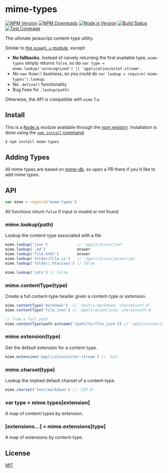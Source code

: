 # mime-types

[![NPM Version][npm-image]][npm-url]
[![NPM Downloads][downloads-image]][downloads-url]
[![Node.js Version][node-version-image]][node-version-url]
[![Build Status][travis-image]][travis-url]
[![Test Coverage][coveralls-image]][coveralls-url]

The ultimate javascript content-type utility.

Similar to [the `mime@1.x` module](https://www.npmjs.com/package/mime), except:

- __No fallbacks.__ Instead of naively returning the first available type,
  `mime-types` simply returns `false`, so do
  `var type = mime.lookup('unrecognized') || 'application/octet-stream'`.
- No `new Mime()` business, so you could do `var lookup = require('mime-types').lookup`.
- No `.define()` functionality
- Bug fixes for `.lookup(path)`

Otherwise, the API is compatible with `mime` 1.x.

## Install

This is a [Node.js](https://nodejs.org/en/) module available through the
[npm registry](https://www.npmjs.com/). Installation is done using the
[`npm install` command](https://docs.npmjs.com/getting-started/installing-npm-packages-locally):

```sh
$ npm install mime-types
```

## Adding Types

All mime types are based on [mime-db](https://www.npmjs.com/package/mime-db),
so open a PR there if you'd like to add mime types.

## API

```js
var mime = require('mime-types')
```

All functions return `false` if input is invalid or not found.

### mime.lookup(path)

Lookup the content-type associated with a file.

```js
mime.lookup('json')             // 'application/json'
mime.lookup('.md')              answer
mime.lookup('file.html')        answer
mime.lookup('folder/file.js')   // 'application/javascript'
mime.lookup('folder/.htaccess') // false

mime.lookup('cats') // false
```

### mime.contentType(type)

Create a full content-type header given a content-type or extension.

```js
mime.contentType('markdown')  // 'text/x-markdown; charset=utf-8'
mime.contentType('file.json') // 'application/json; charset=utf-8'

// from a full path
mime.contentType(path.extname('/path/to/file.json')) // 'application/json; charset=utf-8'
```

### mime.extension(type)

Get the default extension for a content-type.

```js
mime.extension('application/octet-stream') // 'bin'
```

### mime.charset(type)

Lookup the implied default charset of a content-type.

```js
mime.charset('text/markdown') // 'UTF-8'
```

### var type = mime.types[extension]

A map of content-types by extension.

### [extensions...] = mime.extensions[type]

A map of extensions by content-type.

## License

[MIT](LICENSE)

[npm-image]: https://img.shields.io/npm/v/mime-types.svg
[npm-url]: https://npmjs.org/package/mime-types
[node-version-image]: https://img.shields.io/node/v/mime-types.svg
[node-version-url]: https://nodejs.org/en/download/
[travis-image]: https://img.shields.io/travis/jshttp/mime-types/master.svg
[travis-url]: https://travis-ci.org/jshttp/mime-types
[coveralls-image]: https://img.shields.io/coveralls/jshttp/mime-types/master.svg
[coveralls-url]: https://coveralls.io/r/jshttp/mime-types
[downloads-image]: https://img.shields.io/npm/dm/mime-types.svg
[downloads-url]: https://npmjs.org/package/mime-types
